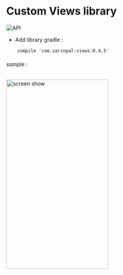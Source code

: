 # Custom Views library

![API](https://img.shields.io/badge/API-14%2B-blue.svg?style=flat)
- Add library gradle : 

```Gradle
    compile 'com.zarinpal:views:0.4.5'
```

###### sample : 

<img src="https://raw.githubusercontent.com/hossein-amini/Views/master/art/view-lib.gif" alt="screen show" width="270px" height="500px">
